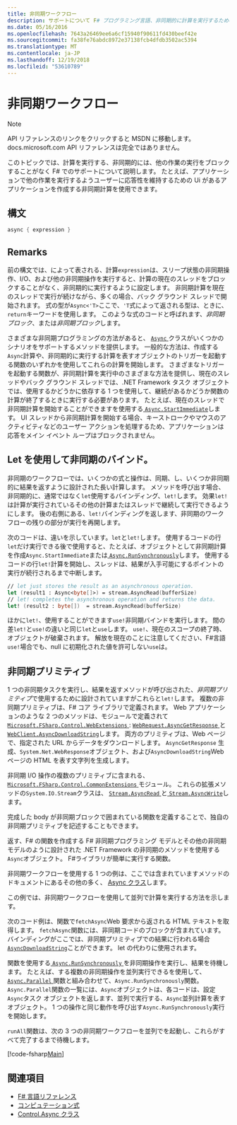 ```yaml
---
title: 非同期ワークフロー
description: サポートについて F# プログラミング言語、非同期的に計算を実行するための他の作業の実行をブロックせずに実行します。
ms.date: 05/16/2016
ms.openlocfilehash: 7643a26469ee6a6cf15940f90611fd430beef42e
ms.sourcegitcommit: fa38fe76abdc8972e37138fcb4dfdb3502ac5394
ms.translationtype: MT
ms.contentlocale: ja-JP
ms.lasthandoff: 12/19/2018
ms.locfileid: "53610789"
---
```

# <a name="asynchronous-workflows"></a>非同期ワークフロー

> [!NOTE]
> API リファレンスのリンクをクリックすると MSDN に移動します。  docs.microsoft.com API リファレンスは完全ではありません。

このトピックでは、計算を実行する、非同期的には、他の作業の実行をブロックすることがなく F# でのサポートについて説明します。 たとえば、アプリケーションで他の作業を実行するようユーザーに応答性を維持するための Ui があるアプリケーションを作成する非同期計算を使用できます。

## <a name="syntax"></a>構文

```fsharp
async { expression }
```

## <a name="remarks"></a>Remarks

前の構文では、によって表される、計算`expression`は、スリープ状態の非同期操作、I/O、および他の非同期操作を実行すると、計算の現在のスレッドをブロックすることがなく、非同期的に実行するように設定します。 非同期計算を現在のスレッドで実行が続けながら、多くの場合、バック グラウンド スレッドで開始されます。 式の型が`Async<'T>`ここで、`'T`式によって返される型は、ときに、`return`キーワードを使用します。 このような式のコードと呼ばれます、*非同期ブロック*、または*非同期ブロック*します。

さまざまな非同期プログラミングの方法があると、 [ `Async` ](https://msdn.microsoft.com/library/03eb4d12-a01a-4565-a077-5e83f17cf6f7)クラスがいくつかのシナリオをサポートするメソッドを提供します。 一般的な方法は、作成する`Async`計算や、非同期的に実行する計算を表すオブジェクトのトリガーを起動する関数のいずれかを使用してこれらの計算を開始します。 さまざまなトリガーを起動する関数が、非同期計算を実行中のさまざまな方法を提供し、現在のスレッドやバック グラウンド スレッドでは、.NET Framework タスク オブジェクトでは、使用するかどうかに依存する 1 つを使用して、継続があるかどうか関数の計算が終了するときに実行する必要があります。 たとえば、現在のスレッドで非同期計算を開始することができますを使用する[ `Async.StartImmediate`](https://msdn.microsoft.com/library/2f71d1cc-187f-48cf-ac66-e7fda41c46e3)します。 UI スレッドから非同期計算を開始する場合、キーストロークやマウスのアクティビティなどのユーザー アクションを処理するため、アプリケーションは応答をメイン イベント ループはブロックされません。

## <a name="asynchronous-binding-by-using-let"></a>Let を使用して非同期のバインド。

非同期のワークフローでは、いくつかの式と操作は、同期、し、いくつか非同期的に結果を返すように設計された長い計算します。 メソッドを呼び出す場合、非同期的に、通常ではなく`let`使用するバインディング、`let!`します。 効果`let!`は計算が実行されているその他の計算またはスレッドで継続して実行できるようにします。 後の右側にある、`let!`バインディングを返します、非同期のワークフローの残りの部分が実行を再開します。

次のコードは、違いを示しています。`let`と`let!`します。 使用するコードの行`let`だけ実行できる後で使用すると、たとえば、オブジェクトとして非同期計算を作成`Async.StartImmediate`または[ `Async.RunSynchronously`](https://msdn.microsoft.com/library/0a6663a9-50f2-4d38-8bf3-cefd1a51fd6b)します。 使用するコードの行`let!`計算を開始し、スレッドは、結果が入手可能にするポイントの実行が続行されるまで中断します。

```fsharp
// let just stores the result as an asynchronous operation.
let (result1 : Async<byte[]>) = stream.AsyncRead(bufferSize)
// let! completes the asynchronous operation and returns the data.
let! (result2 : byte[])  = stream.AsyncRead(bufferSize)
```

ほかに`let!`、使用することができます`use!`非同期バインドを実行します。 間の差`let!`と`use!`の違いと同じ`let`と`use`します。 `use!`、現在のスコープの終了時、オブジェクトが破棄されます。 解放を現在のことに注意してください、F#言語`use!`場合でも、null に初期化された値を許可しない`use`は。

## <a name="asynchronous-primitives"></a>非同期プリミティブ

1 つの非同期タスクを実行し、結果を返すメソッドが呼び出された、*非同期プリミティブ*で使用するために設計されていますがこれらと`let!`します。 複数の非同期プリミティブは、F# コア ライブラリで定義されます。 Web アプリケーションのような 2 つのメソッドは、モジュールで定義されて[ `Microsoft.FSharp.Control.WebExtensions` ](https://msdn.microsoft.com/library/95ef17bc-ee3f-44ba-8a11-c90fcf4cf003): [ `WebRequest.AsyncGetResponse` ](https://msdn.microsoft.com/library/09a60c31-e6e2-4b5c-ad23-92a86e50060c)と[ `WebClient.AsyncDownloadString`](https://msdn.microsoft.com/library/8a85a9b7-f712-4cac-a0ce-0a797f8ea32a)します。 両方のプリミティブは、Web ページで、指定された URL からデータをダウンロードします。 `AsyncGetResponse` 生成、`System.Net.WebResponse`オブジェクト、および`AsyncDownloadString`Web ページの HTML を表す文字列を生成します。

非同期 I/O 操作の複数のプリミティブに含まれる、 [ `Microsoft.FSharp.Control.CommonExtensions` ](https://msdn.microsoft.com/library/2edb67cb-6814-4a30-849f-b6dbdd042396)モジュール。 これらの拡張メソッドの`System.IO.Stream`クラスは、 [ `Stream.AsyncRead` ](https://msdn.microsoft.com/library/85698aaa-bdda-47e6-abed-3730f59fda5e)と[ `Stream.AsyncWrite`](https://msdn.microsoft.com/library/1b0a2751-e42a-47e1-bd27-020224adc618)します。

完成した body が非同期ブロックで囲まれている関数を定義することで、独自の非同期プリミティブを記述することもできます。

返す、F# の関数を作成する F# 非同期プログラミング モデルとその他の非同期モデルのように設計された .NET Framework の非同期のメソッドを使用する`Async`オブジェクト。 F#ライブラリが簡単に実行する関数。

非同期ワークフローを使用する 1 つの例は、ここでは含まれていますメソッドのドキュメントにあるその他の多く、 [Async クラス](https://msdn.microsoft.com/library/03eb4d12-a01a-4565-a077-5e83f17cf6f7)します。

この例では、非同期ワークフローを使用して並列で計算を実行する方法を示します。

次のコード例は、関数で`fetchAsync`Web 要求から返される HTML テキストを取得します。 `fetchAsync`関数には、非同期コードのブロックが含まれています。 バインディングがここでは、非同期プリミティブでの結果に行われる場合[ `AsyncDownloadString`](https://msdn.microsoft.com/library/8a85a9b7-f712-4cac-a0ce-0a797f8ea32a)ことができます。 let の代わりに使用されます。

関数を使用する[ `Async.RunSynchronously` ](https://msdn.microsoft.com/library/0a6663a9-50f2-4d38-8bf3-cefd1a51fd6b)を非同期操作を実行し、結果を待機します。 たとえば、する複数の非同期操作を並列実行できるを使用して、 [ `Async.Parallel` ](https://msdn.microsoft.com/library/aa9b0355-2d55-4858-b943-cbe428de9dc4)関数と組み合わせて、`Async.RunSynchronously`関数。 `Async.Parallel`関数の一覧には、`Async`オブジェクトは、各コードは、設定`Async`タスク オブジェクトを返します、並列で実行する、`Async`並列計算を表すオブジェクト。 1 つの操作と同じ動作を呼び出す`Async.RunSynchronously`実行を開始します。

`runAll`関数は、次の 3 つの非同期ワークフローを並列でを起動し、これらがすべて完了するまで待機します。

[!code-fsharp[Main](../../../samples/snippets/fsharp/lang-ref-2/snippet8003.fs)]

## <a name="see-also"></a>関連項目

- [F# 言語リファレンス](index.md)
- [コンピュテーション式](computation-expressions.md)
- [Control.Async クラス](https://msdn.microsoft.com/visualfsharpdocs/conceptual/control.async-class-%5bfsharp%5d)